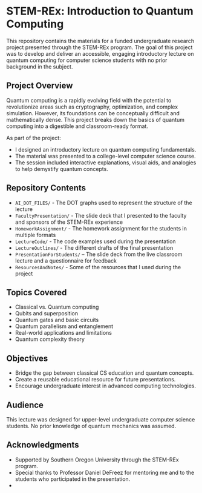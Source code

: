 # STEM-REx: Introduction to Quantum Computing

This repository contains the materials for a funded undergraduate research project presented through the STEM-REx program. The goal of this project was to develop and deliver an accessible, engaging introductory lecture on quantum computing for computer science students with no prior background in the subject.

## Project Overview

Quantum computing is a rapidly evolving field with the potential to revolutionize areas such as cryptography, optimization, and complex simulation. However, its foundations can be conceptually difficult and mathematically dense. This project breaks down the basics of quantum computing into a digestible and classroom-ready format.

As part of the project:
- I designed an introductory lecture on quantum computing fundamentals.
- The material was presented to a college-level computer science course.
- The session included interactive explanations, visual aids, and analogies to help demystify quantum concepts.

## Repository Contents

- `AI_DOT_FILES/` - The DOT graphs used to represent the structure of the lecture
- `FacultyPresentation/` - The slide deck that I presented to the faculty and sponsors of the STEM-REx experience
- `HomeworkAssignment/` - The homework assignment for the students in multiple formats
- `LectureCode/` - The code examples used during the presentation
- `LectureOutlines/` - The different drafts of the final presentation
- `PresentationForStudents/` – The slide deck from the live classroom lecture and a questionnaire for feedback
- `ResourcesAndNotes/` - Some of the resources that I used during the project

## Topics Covered

- Classical vs. Quantum computing
- Qubits and superposition
- Quantum gates and basic circuits
- Quantum parallelism and entanglement
- Real-world applications and limitations
- Quantum complexity theory

## Objectives

- Bridge the gap between classical CS education and quantum concepts.
- Create a reusable educational resource for future presentations.
- Encourage undergraduate interest in advanced computing technologies.

## Audience

This lecture was designed for upper-level undergraduate computer science students. No prior knowledge of quantum mechanics was assumed.

## Acknowledgments

- Supported by Southern Oregon University through the STEM-REx program.
- Special thanks to Professor Daniel DeFreez for mentoring me and to the students who participated in the presentation.
- 
